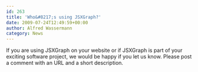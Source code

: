 ```yaml
---
id: 263
title: 'Who&#8217;s using JSXGraph?'
date: 2009-07-24T12:49:59+00:00
author: Alfred Wassermann
category: News
---
```

If you are using JSXGraph on your website or if JSXGraph is part of your exciting software project, we would be happy if you let us know. Please post a comment with an URL and a short description.